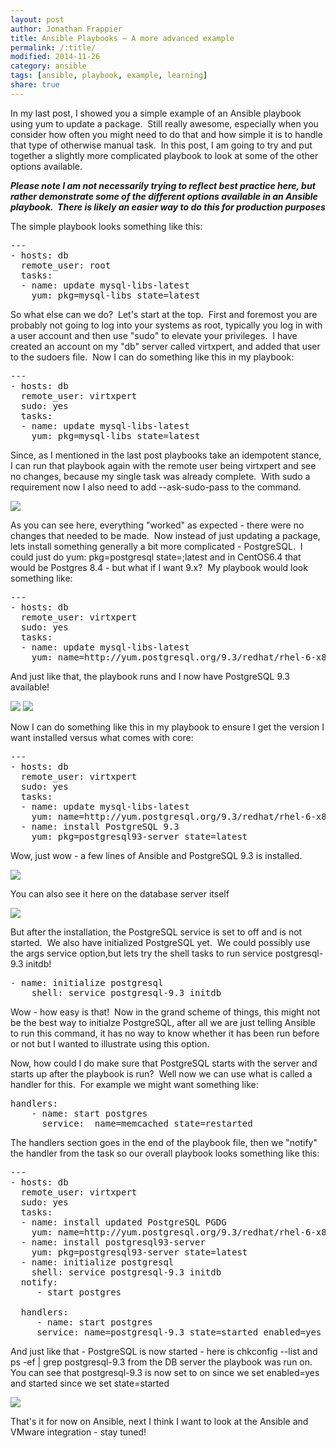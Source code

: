 ```yaml
---
layout: post
author: Jonathan Frappier
title: Ansible Playbooks – A more advanced example
permalink: /:title/
modified: 2014-11-26
category: ansible
tags: [ansible, playbook, example, learning]
share: true
---
```

In my last post, I showed you a simple example of an Ansible playbook using yum to update a package.  Still really awesome, especially when you consider how often you might need to do that and how simple it is to handle that type of otherwise manual task.  In this post, I am going to try and put together a slightly more complicated playbook to look at some of the other options available.

<em>**Please note I am not necessarily trying to reflect best practice here, but rather demonstrate some of the different options available in an Ansible playbook.  There is likely an easier way to do this for production purposes**</em>

The simple playbook looks something like this:
<pre>---
- hosts: db
  remote_user: root
  tasks:
  - name: update mysql-libs-latest 
    yum: pkg=mysql-libs state=latest</pre>
So what else can we do?  Let's start at the top.  First and foremost you are probably not going to log into your systems as root, typically you log in with a user account and then use "sudo" to elevate your privileges.  I have created an account on my "db" server called virtxpert, and added that user to the sudoers file.  Now I can do something like this in my playbook:
<pre>---
- hosts: db
  remote_user: virtxpert
  sudo: yes
  tasks:  
  - name: update mysql-libs-latest 
    yum: pkg=mysql-libs state=latest</pre>
Since, as I mentioned in the last post playbooks take an idempotent stance, I can run that playbook again with the remote user being virtxpert and see no changes, because my single task was already complete.  With sudo a requirement now I also need to add --ask-sudo-pass to the command.

<img src="/images/fulls/ansible-playbook-sudo.png" class="fit image">

As you can see here, everything "worked" as expected - there were no changes that needed to be made.  Now instead of just updating a package, lets install something generally a bit more complicated - PostgreSQL.  I could just do yum: pkg=postgresql state=;latest and in CentOS6.4 that would be Postgres 8.4 - but what if I want 9.x?  My playbook would look something like:
<pre>---
- hosts: db
  remote_user: virtxpert
  sudo: yes
  tasks:  
  - name: update mysql-libs-latest 
    yum: name=http://yum.postgresql.org/9.3/redhat/rhel-6-x86_64/pgdg-centos93-9.3-1.noarch.rpm state=present</pre>
And just like that, the playbook runs and I now have PostgreSQL 9.3 available!

<img src="/images/fulls/ansible-db-build-run.png" class="fit image">

<img src="/images/fulls/ansible-available-postgres-after-playbook.png" class="fit image">

Now I can do something like this in my playbook to ensure I get the version I want installed versus what comes with core:
<pre>---
- hosts: db
  remote_user: virtxpert
  sudo: yes
  tasks:  
  - name: update mysql-libs-latest 
    yum: name=http://yum.postgresql.org/9.3/redhat/rhel-6-x86_64/pgdg-centos93-9.3-1.noarch.rpm state=present
  - name: install PostgreSQL 9.3
    yum: pkg=postgresql93-server state=latest</pre>
Wow, just wow - a few lines of Ansible and PostgreSQL 9.3 is installed.

<img src="/images/fulls/ansible-install-postgresql-9.png" class="fit image">

You can also see it here on the database server itself

<img src="/images/fulls/postgres-installed-server.png" class="fit image">

But after the installation, the PostgreSQL service is set to off and is not started.  We also have initialized PostgreSQL yet.  We could possibly use the args service option,but lets try the shell tasks to run service postgresql-9.3 initdb!
<pre>- name: initialize postgresql
    shell: service postgresql-9.3 initdb</pre>
Wow - how easy is that!  Now in the grand scheme of things, this might not be the best way to initialze PostgreSQL, after all we are just telling Ansible to run this command, it has no way to know whether it has been run before or not but I wanted to illustrate using this option.

Now, how could I do make sure that PostgreSQL starts with the server and starts up after the playbook is run?  Well now we can use what is called a handler for this.  For example we might want something like:
<pre>handlers:
    - name: start postgres
      service:  name=memcached state=restarted</pre>
The handlers section goes in the end of the playbook file, then we "notify" the handler from the task so our overall playbook looks something like this:
<pre>---
- hosts: db
  remote_user: virtxpert
  sudo: yes
  tasks:
  - name: install updated PostgreSQL PGDG
    yum: name=http://yum.postgresql.org/9.3/redhat/rhel-6-x86_64/pgdg-centos93-9.3-1.noarch.rpm state=present
  - name: install postgresql93-server
    yum: pkg=postgresql93-server state=latest
  - name: initialize postgresql
    shell: service postgresql-9.3 initdb
  notify:
     - start postgres

  handlers:
     - name: start postgres
     service: name=postgresql-9.3 state=started enabled=yes
</pre>
And just like that - PostgreSQL is now started - here is chkconfig --list and ps -ef | grep postgresql-9.3 from the DB server the playbook was run on.  You can see that postgresql-9.3 is now set to on since we set enabled=yes and started since we set state=started

<img src="/images/fulls/db-server-built-via-ansible.png" class="fit image">

That's it for now on Ansible, next I think I want to look at the Ansible and VMware integration - stay tuned!